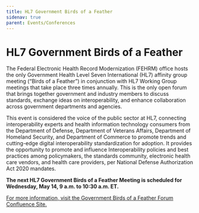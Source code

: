 ```yaml
---
title: HL7 Government Birds of a Feather
sidenav: true
parent: Events/Conferences
---
```

# HL7 Government Birds of a Feather

The Federal Electronic Health Record Modernization (FEHRM) office hosts the only Government Health Level Seven International (HL7) affinity group meeting (“Birds of a Feather”) in conjunction with HL7 Working Group meetings that take place three times annually. This is the only open forum that brings together government and industry members to discuss standards, exchange ideas on interoperability, and enhance collaboration across government departments and agencies.

This event is considered the voice of the public sector at HL7, connecting interoperability experts and health information technology consumers from the Department of Defense, Department of Veterans Affairs, Department of Homeland Security, and Department of Commerce to promote trends and cutting-edge digital interoperability standardization for adoption. It provides the opportunity to promote and influence Interoperability policies and best practices among policymakers, the standards community, electronic health care vendors, and health care providers, per National Defense Authorization Act 2020 mandates.

**The next HL7 Government Birds of a Feather Meeting is scheduled for Wednesday, May 14, 9 a.m. to 10:30 a.m. ET.**

[For more information, visit the Government Birds of a Feather Forum Confluence Site.](https://confluence.hl7.org/display/BFG/Government+Birds+of+a+Feather+Forum)
